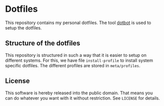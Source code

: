 # Dotfiles

This repository contains my personal dotfiles. The tool
[dotbot](https://github.com/anishathalye/dotbot) is used to setup the dotfiles.

## Structure of the dotfiles

This repository is structured in such a way that it is easier to setup on
different systems. For this, we have file `install-profile` to install system
specific dotfiles. The different profiles are stored in `meta/profiles`.

## License

This software is hereby released into the public domain. That means you can do
whatever you want with it without restriction. See `LICENSE` for details.
